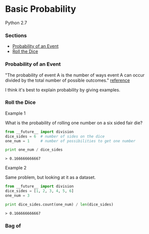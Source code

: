 # Basic Probability

Python 2.7

### Sections
 - [Probability of an Event](https://github.com/gravity226/Understanding_Data_Science/tree/master/Basic_Statistics#probability-of-an-event)
 - [Roll the Dice](https://github.com/gravity226/Understanding_Data_Science/tree/master/Basic_Probability#roll-the-dice)


### Probability of an Event
"The probability of event A is the number of ways event A can occur divided by the total number of  possible outcomes." [reference](http://www.mathgoodies.com/lessons/vol6/intro_probability.html)

I think it's best to explain probability by giving examples.

### Roll the Dice
Example 1

What is the probability of rolling one number on a six sided fair die?
``` python
from __future__ import division
dice_sides = 6  # number of sides on the dice
one_num = 1     # number of possibilities to get one number

print one_num / dice_sides
```
``` output
> 0.166666666667
```

Example 2

Same problem, but looking at it as a dataset.
``` python
from __future__ import division
dice_sides = [1, 2, 3, 4, 5, 6]
one_num = 3

print dice_sides.count(one_num) / len(dice_sides)
```
``` output
> 0.166666666667
```

### Bag of
